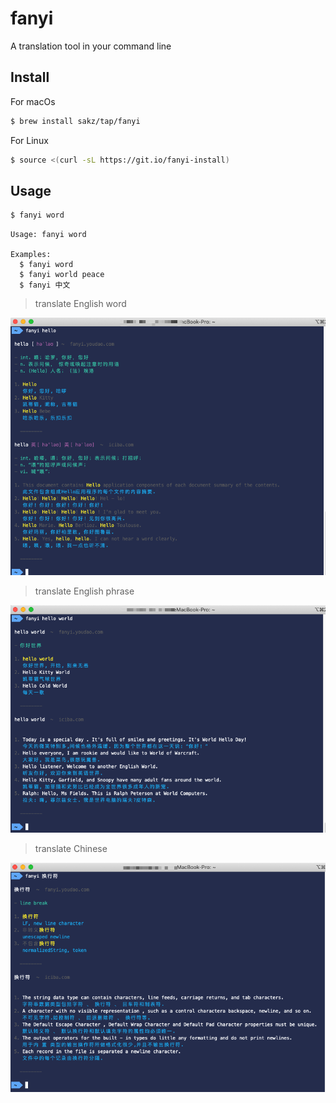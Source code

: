 # fanyi
A translation tool in your command line

## Install
For macOs

```bash
$ brew install sakz/tap/fanyi
```
For Linux

```bash
$ source <(curl -sL https://git.io/fanyi-install)
```

## Usage

```bash
$ fanyi word
```

```
Usage: fanyi word

Examples:
  $ fanyi word
  $ fanyi world peace
  $ fanyi 中文
```

> translate English word

![](./asset/1.png)

> translate English phrase

![](./asset/2.png)

> translate Chinese

![](./asset/3.png)
